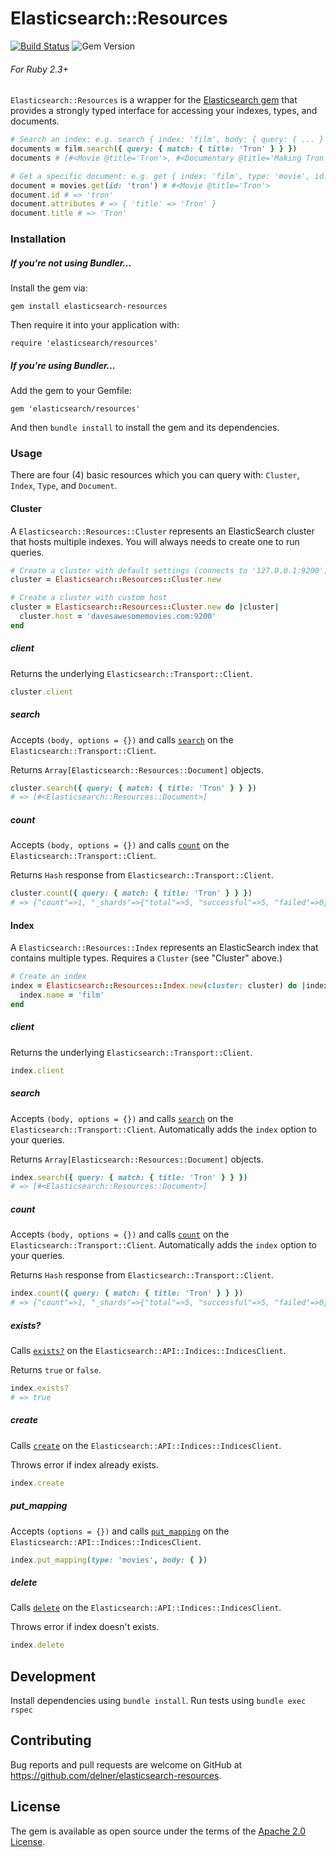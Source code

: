 Elasticsearch::Resources
========================

[![Build Status](https://travis-ci.org/delner/elasticsearch-resources.svg?branch=master)](https://travis-ci.org/delner/elasticsearch-resources) ![Gem Version](https://img.shields.io/gem/v/elasticsearch-resources.svg?maxAge=2592000)
###### *For Ruby 2.3+*

`Elasticsearch::Resources` is a wrapper for the [Elasticsearch gem](https://github.com/elastic/elasticsearch-ruby) that provides a strongly typed interface for accessing your indexes, types, and documents.

```ruby
# Search an index: e.g. search { index: 'film', body: { query: { ... } } }
documents = film.search({ query: { match: { title: 'Tron' } } })
documents # [#<Movie @title='Tron'>, #<Documentary @title='Making Tron'>]

# Get a specific document: e.g. get { index: 'film', type: 'movie', id: 'tron' }
document = movies.get(id: 'tron') # #<Movie @title='Tron'>
document.id # => 'tron'
document.attributes # => { 'title' => 'Tron' }
document.title # => 'Tron'
```

### Installation

##### If you're not using Bundler...

Install the gem via:

```
gem install elasticsearch-resources
```

Then require it into your application with:

```
require 'elasticsearch/resources'
```

##### If you're using Bundler...

Add the gem to your Gemfile:

```
gem 'elasticsearch/resources'
```

And then `bundle install` to install the gem and its dependencies.

### Usage

There are four (4) basic resources which you can query with: `Cluster`, `Index`, `Type`, and `Document`.

#### Cluster

A `Elasticsearch::Resources::Cluster` represents an ElasticSearch cluster that hosts multiple indexes. You will always needs to create one to run queries.

```ruby
# Create a cluster with default settings (connects to '127.0.0.1:9200')
cluster = Elasticsearch::Resources::Cluster.new

# Create a cluster with custom host
cluster = Elasticsearch::Resources::Cluster.new do |cluster|
  cluster.host = 'davesawesomemovies.com:9200'
end
```

##### client

Returns the underlying `Elasticsearch::Transport::Client`.

```ruby
cluster.client
```

##### search

Accepts `(body, options = {})` and calls [`search`](http://www.rubydoc.info/gems/elasticsearch-api/Elasticsearch/API/Actions#search-instance_method) on the `Elasticsearch::Transport::Client`.

Returns `Array[Elasticsearch::Resources::Document]` objects.

```ruby
cluster.search({ query: { match: { title: 'Tron' } } })
# => [#<Elasticsearch::Resources::Document>]
```

##### count

Accepts `(body, options = {})` and calls [`count`](http://www.rubydoc.info/gems/elasticsearch-api/Elasticsearch/API/Actions#count-instance_method) on the `Elasticsearch::Transport::Client`.

Returns `Hash` response from `Elasticsearch::Transport::Client`.

```ruby
cluster.count({ query: { match: { title: 'Tron' } } })
# => {"count"=>1, "_shards"=>{"total"=>5, "successful"=>5, "failed"=>0}}
```

#### Index

A `Elasticsearch::Resources::Index` represents an ElasticSearch index that contains multiple types. Requires a `Cluster` (see "Cluster" above.)

```ruby
# Create an index
index = Elasticsearch::Resources::Index.new(cluster: cluster) do |index|
  index.name = 'film'
end
```

##### client

Returns the underlying `Elasticsearch::Transport::Client`.

```ruby
index.client
```

##### search

Accepts `(body, options = {})` and calls [`search`](http://www.rubydoc.info/gems/elasticsearch-api/Elasticsearch/API/Actions#search-instance_method) on the `Elasticsearch::Transport::Client`. Automatically adds the `index` option to your queries.

Returns `Array[Elasticsearch::Resources::Document]` objects.

```ruby
index.search({ query: { match: { title: 'Tron' } } })
# => [#<Elasticsearch::Resources::Document>]
```

##### count

Accepts `(body, options = {})` and calls [`count`](http://www.rubydoc.info/gems/elasticsearch-api/Elasticsearch/API/Actions#count-instance_method) on the `Elasticsearch::Transport::Client`. Automatically adds the `index` option to your queries.

Returns `Hash` response from `Elasticsearch::Transport::Client`.

```ruby
index.count({ query: { match: { title: 'Tron' } } })
# => {"count"=>1, "_shards"=>{"total"=>5, "successful"=>5, "failed"=>0}}
```

##### exists?

Calls [`exists?`](http://www.rubydoc.info/gems/elasticsearch-api/Elasticsearch/API/Indices/Actions#exists-instance_method) on the `Elasticsearch::API::Indices::IndicesClient`.

Returns `true` or `false`.

```ruby
index.exists?
# => true
```

##### create

Calls [`create`](http://www.rubydoc.info/gems/elasticsearch-api/Elasticsearch/API/Indices/Actions#create-instance_method) on the `Elasticsearch::API::Indices::IndicesClient`.

Throws error if index already exists.

```ruby
index.create
```

##### put_mapping

Accepts `(options = {})` and calls [`put_mapping`](http://www.rubydoc.info/gems/elasticsearch-api/Elasticsearch/API/Indices/Actions#put_mapping-instance_method) on the `Elasticsearch::API::Indices::IndicesClient`.

```ruby
index.put_mapping(type: 'movies', body: { })
```

##### delete

Calls [`delete`](http://www.rubydoc.info/gems/elasticsearch-api/Elasticsearch/API/Indices/Actions#delete-instance_method) on the `Elasticsearch::API::Indices::IndicesClient`.

Throws error if index doesn't exists.

```ruby
index.delete
```

## Development

Install dependencies using `bundle install`. Run tests using `bundle exec rspec`

## Contributing

Bug reports and pull requests are welcome on GitHub at https://github.com/delner/elasticsearch-resources.

## License

The gem is available as open source under the terms of the [Apache 2.0 License](https://raw.githubusercontent.com/delner/elasticsearch-resources/master/LICENSE).
